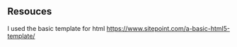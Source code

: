 ## Resouces
  I used the basic template for html  https://www.sitepoint.com/a-basic-html5-template/ 